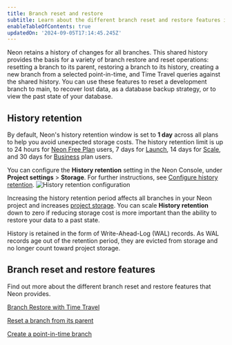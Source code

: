 ```yaml
---
title: Branch reset and restore
subtitle: Learn about the different branch reset and restore features in Neon
enableTableOfContents: true
updatedOn: '2024-09-05T17:14:45.245Z'
---
```


Neon retains a history of changes for all branches. This shared history provides the basis for a variety of branch restore and reset operations: resetting a branch to its parent, restoring a branch to its history, creating a new branch from a selected point-in-time, and Time Travel queries against the shared history. You can use these features to reset a development branch to main, to recover lost data, as a database backup strategy, or to view the past state of your database.

## History retention

By default, Neon's history retention window is set to **1 day** across all plans to help you avoid unexpected storage costs. The history retention limit is up to 24 hours for [Neon Free Plan](/docs/introduction/plans#free-plan) users, 7 days for [Launch](/docs/introduction/plans#launch), 14 days for [Scale](/docs/introduction/plans#scale), and 30 days for [Business](/docs/introduction/plans#business) plan users.

You can configure the **History retention** setting in the Neon Console, under **Project settings** > **Storage**. For further instructions, see [Configure history retention](/docs/manage/projects#configure-history-retention).
![History retention configuration](/docs/relnotes/history_retention.png)

Increasing the history retention period affects all branches in your Neon project and increases [project storage](/docs/introduction/usage-metrics#storage). You can scale **History retention** down to zero if reducing storage cost is more important than the ability to restore your data to a past state.

History is retained in the form of Write-Ahead-Log (WAL) records. As WAL records age out of the retention period, they are evicted from storage and no longer count toward project storage.

## Branch reset and restore features

Find out more about the different branch reset and restore features that Neon provides.

<DetailIconCards>

<a href="/docs/guides/branch-restore" description="Learn how to restore a branch to its history with Time Travel assist" icon="split-branch">Branch Restore with Time Travel</a>

<a href="/docs/manage/branches#reset-a-branch-from-parent" description="Learn how to restore a branch to its history with Time Travel assist" icon="split-branch">Reset a branch from its parent</a>

<a href="/docs/guides/branching-pitr" description="Create a new point-in-time branch from timestamp or LSN" icon="split-branch">Create a point-in-time branch</a>

</DetailIconCards>
